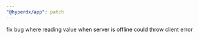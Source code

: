 ```yaml
---
"@hyperdx/app": patch
---
```


fix bug where reading value when server is offline could throw client error
